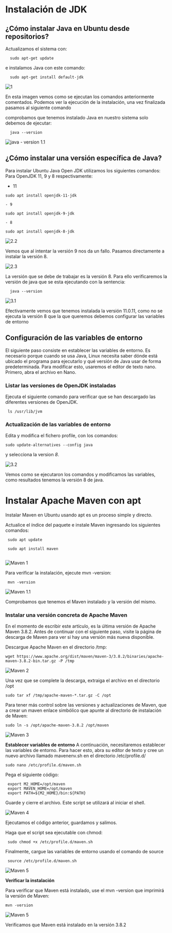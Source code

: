 # Instalación de JDK


## ¿Cómo instalar Java en Ubuntu desde repositorios?

Actualizamos el sistema con:

```
  sudo apt-get update
```

e instalamos Java con este comando:

```
  sudo apt-get install default-jdk
```

<img src="ImagenesJDK/1.png" alt="1">

En esta imagen vemos como se ejecutan los comandos anteriormente comentados. Podemos ver la ejecución de la instalación, una vez finalizada pasamos al siguiente comando 



comprobamos que tenemos instalado Java en nuestro sistema solo debemos de ejecutar:
```
  java --version
```


<img src="ImagenesJDK/java - version 1.1.png" alt="java - version 1.1">






## ¿Cómo instalar una versión específica de Java?

Para instalar Ubuntu Java Open JDK utilizamos los siguientes comandos:
Para OpenJDK 11, 9 y 8 respectivamente:

   - 11
   ```
   sudo apt install openjdk-11-jdk
   ```
    - 9
   ```
   sudo apt install openjdk-9-jdk
   ```
    - 8
   ```
   sudo apt install openjdk-8-jdk
   ```


<img src="ImagenesJDK/2.2.png" alt="2.2">

Vemos que al intentar la versión 9 nos da un fallo. Pasamos directamente a instalar la versión 8.

<img src="ImagenesJDK/2.3.png" alt="2.3">

La versión que se debe de trabajar es la versión 8. Para ello verificaremos la versión de java que se esta ejecutando con la sentencia:

```console
  java --version
```

<img src="ImagenesJDK/3.1.png" alt="3.1">



Efectivamente vemos que tenemos instalada la versión 11.0.11, como no se ejecuta la versión 8 que la que queremos debemos configurar las variables de entorno


## Configuración de las variables de entorno

 El siguiente paso consiste en establecer  las variables de entorno. Es necesario porque cuando se usa Java, Linux necesita saber dónde está ubicado el programa para ejecutarlo y qué versión de Java usar de forma predeterminada. Para modificar esto, usaremos el editor de texto nano. Primero, abra el archivo en Nano.

### Listar las versiones de OpenJDK instaladas

 Ejecuta el siguiente comando para verificar que se han descargado las diferentes versiones de OpenJDK.

```console
 ls /usr/lib/jvm
```



### Actualización de las variables de entorno

 Edita y modifica el fichero profile, con los comandos:

```console
sudo update-alternatives --config java
```
 y selecciona la version _8_.


<img src="ImagenesJDK/3.2.png" alt="3.2">

Vemos como se ejecutaron los comandos y modificamos las variables, como resultados tenemos la versión 8 de java. 



# Instalar Apache Maven con apt


 Instalar Maven en Ubuntu usando apt es un proceso simple y directo.

 Actualice el índice del paquete e instale Maven ingresando los siguientes comandos:

```
 sudo apt update
```
```
 sudo apt install maven
 
```

 <img src="ImagenesMaven/Maven 1.png" alt="Maven 1">
 
 Para verificar la instalación, ejecute mvn -version:
```
 mvn -version
```
<img src="ImagenesMaven/Maven 1.1.png" alt="Maven 1.1">

Comprobamos que tenemos el Maven instalado y la versión del mismo.  


### Instalar una versión concreta de Apache Maven

 En el momento de escribir este artículo, es la última versión de Apache Maven 3.8.2. Antes de continuar con el siguiente paso, visite la página de descarga de Maven para ver si hay una versión más nueva disponible.


 Descargue Apache Maven en el directorio /tmp:

```
wget https://www.apache.org/dist/maven/maven-3/3.8.2/binaries/apache-maven-3.8.2-bin.tar.gz -P /tmp
```


<img src="ImagenesMaven/Maven 2.png" alt="Maven 2">


 Una vez que se complete la descarga, extraiga el archivo en el directorio /opt
```
sudo tar xf /tmp/apache-maven-*.tar.gz -C /opt
```
 Para tener más control sobre las versiones y actualizaciones de Maven, que a crear un maven enlace simbólico que apunte al directorio de instalación de Maven:

```
sudo ln -s /opt/apache-maven-3.8.2 /opt/maven
```

<img src="ImagenesMaven/Maven 3.png" alt="Maven 3">


__Establecer variables de entorno__
 A continuación, necesitaremos establecer las variables de entorno. Para hacer esto, abra su editor de texto y cree un nuevo archivo llamado mavenenv.sh en el directorio /etc/profile.d/
```
sudo nano /etc/profile.d/maven.sh
```
Pega el siguiente código:

```
 export M2_HOME=/opt/maven
 export MAVEN_HOME=/opt/maven
 export PATH=${M2_HOME}/bin:${PATH}
```

 Guarde y cierre el archivo. Este script se utilizará al iniciar el shell.
 
 <img src="ImagenesMaven/Maven 4.png" alt="Maven 4">
 
 Ejecutamos el código anterior, guardamos y salimos. 

 
 Haga que el script sea ejecutable con chmod:

```
 sudo chmod +x /etc/profile.d/maven.sh
```
 Finalmente, cargue las variables de entorno usando el comando de source
```
 source /etc/profile.d/maven.sh
```

<img src="ImagenesMaven/Maven 5.png" alt="Maven 5">


__Verificar la instalación__

Para verificar que Maven está instalado, use el mvn -version que imprimirá la versión de Maven:

```
mvn -version
```

<img src="ImagenesMaven/Maven 5.png" alt="Maven 5">

Verificamos que Maven está instalado en la versión 3.8.2 
